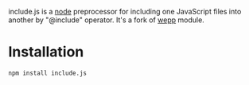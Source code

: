 include.js is a [node](http://nodejs.org/) preprocessor for including one JavaScript files into another by "@include" operator. It's a fork of [wepp](https://github.com/lrsjng/wepp) module.

# Installation
	npm install include.js